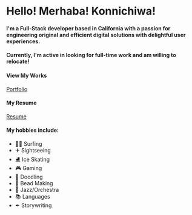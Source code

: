 # Hello! Merhaba! Konnichiwa!

#### I'm a Full-Stack developer based in California with a passion for engineering original and efficient digital solutions with delightful user experiences.

#### Currently, I'm active in looking for full-time work and am willing to relocate!

#### View My Works
[Portfolio](https://glittering-rolypoly-c72c8c.netlify.app/)

#### My Resume
[Resume](https://docs.google.com/document/d/12GM3qdE2fYkHnobHP2AQ5b_g71K6X9gAcOY5uY3D0BQ/edit?usp=sharing)
#### My hobbies include:
- 🏄‍♀️ Surfing
- ✈ Sightseeing
- ⛸ Ice Skating
- 🎮 Gaming
- 🎨 Doodling
- 🧶 Bead Making
- 🎼 Jazz/Orchestra
- 📚 Languages 
- ✒ Storywriting

<!--
**aserene/aserene** is a ✨ _special_ ✨ repository because its `README.md` (this file) appears on your GitHub profile.

Here are some ideas to get you started:

- 🔭 I’m currently working on ...
- 🌱 I’m currently learning ...
- 👯 I’m looking to collaborate on ...
- 🤔 I’m looking for help with ...
- 💬 Ask me about ...
- 📫 How to reach me: ...
- 😄 Pronouns: ...
- ⚡ Fun fact: ...
-->
